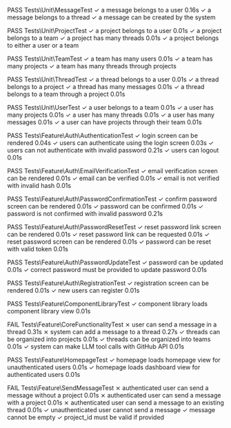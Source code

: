  PASS  Tests\Unit\MessageTest
  ✓ a message belongs to a user                                                                    0.16s
  ✓ a message belongs to a thread
  ✓ a message can be created by the system

   PASS  Tests\Unit\ProjectTest
  ✓ a project belongs to a user                                                                    0.01s
  ✓ a project belongs to a team
  ✓ a project has many threads                                                                     0.01s
  ✓ a project belongs to either a user or a team

   PASS  Tests\Unit\TeamTest
  ✓ a team has many users                                                                          0.01s
  ✓ a team has many projects
  ✓ a team has many threads through projects

   PASS  Tests\Unit\ThreadTest
  ✓ a thread belongs to a user                                                                     0.01s
  ✓ a thread belongs to a project
  ✓ a thread has many messages                                                                     0.01s
  ✓ a thread belongs to a team through a project                                                   0.01s

   PASS  Tests\Unit\UserTest
  ✓ a user belongs to a team                                                                       0.01s
  ✓ a user has many projects                                                                       0.01s
  ✓ a user has many threads                                                                        0.01s
  ✓ a user has many messages                                                                       0.01s
  ✓ a user can have projects through their team                                                    0.01s

   PASS  Tests\Feature\Auth\AuthenticationTest
  ✓ login screen can be rendered                                                                   0.04s
  ✓ users can authenticate using the login screen                                                  0.03s
  ✓ users can not authenticate with invalid password                                               0.21s
  ✓ users can logout                                                                               0.01s

   PASS  Tests\Feature\Auth\EmailVerificationTest
  ✓ email verification screen can be rendered                                                      0.01s
  ✓ email can be verified                                                                          0.01s
  ✓ email is not verified with invalid hash                                                        0.01s

   PASS  Tests\Feature\Auth\PasswordConfirmationTest
  ✓ confirm password screen can be rendered                                                        0.01s
  ✓ password can be confirmed                                                                      0.01s
  ✓ password is not confirmed with invalid password                                                0.21s

   PASS  Tests\Feature\Auth\PasswordResetTest
  ✓ reset password link screen can be rendered                                                     0.01s
  ✓ reset password link can be requested                                                           0.01s
  ✓ reset password screen can be rendered                                                          0.01s
  ✓ password can be reset with valid token                                                         0.01s

   PASS  Tests\Feature\Auth\PasswordUpdateTest
  ✓ password can be updated                                                                        0.01s
  ✓ correct password must be provided to update password                                           0.01s

   PASS  Tests\Feature\Auth\RegistrationTest
  ✓ registration screen can be rendered                                                            0.01s
  ✓ new users can register                                                                         0.01s

   PASS  Tests\Feature\ComponentLibraryTest
  ✓ component library loads component library view                                                 0.01s

   FAIL  Tests\Feature\CoreFunctionalityTest
  ⨯ user can send a message in a thread                                                            0.31s
  ⨯ system can add a message to a thread                                                           0.27s
  ✓ threads can be organized into projects                                                         0.01s
  ✓ threads can be organized into teams                                                            0.01s
  ✓ system can make LLM tool calls with GitHub API                                                 0.01s

   PASS  Tests\Feature\HomepageTest
  ✓ homepage loads homepage view for unauthenticated users                                         0.01s
  ✓ homepage loads dashboard view for authenticated users                                          0.01s

   FAIL  Tests\Feature\SendMessageTest
  ⨯ authenticated user can send a message without a project                                        0.01s
  ⨯ authenticated user can send a message with a project                                           0.01s
  ⨯ authenticated user can send a message to an existing thread                                    0.01s
  ✓ unauthenticated user cannot send a message
  ✓ message cannot be empty
  ✓ project_id must be valid if provided
